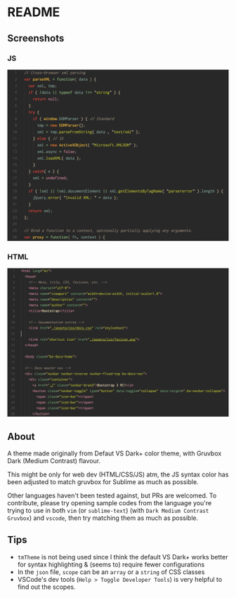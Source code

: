 # README
## Screenshots

### JS
![js](images/js.png)

### HTML

![html](images/html.png)

## About
A theme made originally from Defaut VS Dark+ color theme, with Gruvbox Dark (Medium Contrast) flavour.

This might be only for web dev (HTML/CSS/JS) atm, the JS syntax color has been adjusted to match gruvbox for Sublime as much as possible.

Other languages haven't been tested against, but PRs are welcomed.
To contribute, please try opening sample codes from the language you're trying to use in both `vim` (or `sublime-text`) (with `Dark Medium Contrast Gruvbox`) and `vscode`, then try matching them as much as possible.

## Tips
 - `tmTheme` is not being used since I think the default VS Dark+ works better for syntax highlighting & (seems to) require fewer configurations
 - In the `json` file, `scope` can be an `array` or a `string` of CSS classes
 - VSCode's dev tools (`Help > Toggle Developer Tools`) is very helpful to find
 out the scopes.